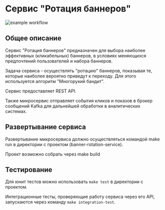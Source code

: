 # Cервис "Ротация баннеров"

![example workflow](https://github.com/yuriiwanchev/banner-rotation-service/actions/workflows/project_ci.yaml/badge.svg)

## Общее описание

Сервис "Ротация баннеров" предназначен для выбора наиболее эффективных (кликабельных) баннеров, в условиях меняющихся предпочтений пользователей и набора баннеров.

Задача сервиса - осуществлять "ротацию" баннеров, показывая те, которые наиболее вероятно приведут к переходу. Для этого используется алгоритм "Многорукий бандит".

Сервис предоставляет REST API.

Также микросервис отправляет события кликов и показов в брокер сообщений Kafka для дальнейшей обработки в аналитических системах.

## Развертывание сервиса

Развертывание микросервиса должно осуществляться командой make run в директории с проектом (banner-rotation-service).

Проект возможно собрать через make build

## Тестирование

Для юнит тестов можно использовать `make test` в директории с проектом.

Интеграционные тесты, проверяющие работу сервиса через его API, запускаются через команду `make integration-test`.
